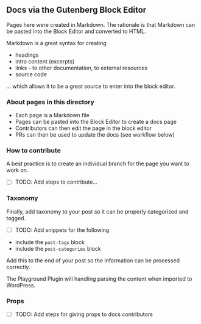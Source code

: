 ## Docs via the Gutenberg Block Editor
Pages here were created in Markdown. The rationale is that Markdown can be pasted into the Block Editor and converted to HTML. 

Markdown is a great syntax for creating
- headings
- intro content (excerpts)
- links - to other documentation, to external resources
- source code

... which allows it to be a great source to enter into the block editor. 

### About pages in this directory
- Each page is a Markdown file
- Pages can be pasted into the Block Editor to create a docs page
- Contributors can then edit the page in the block editor
- PRs can then be used to update the docs (see workflow below)

### How to contribute
A best practice is to create an individual branch for the page you want to work on.
- [ ] TODO: Add steps to contribute...


### Taxonomy
Finally, add taxonomy to your post so it can be properly categorized and tagged.
- [ ] TODO: Add snippets for the following
- include the `post-tags` block  
- include the `post-categories` block

Add this to the end of your post so the information can be processed correctly.

The Playground Plugin will handling parsing the content when imported to WordPress. 

### Props
- [ ] TODO: Add steps for giving props to docs contributors


